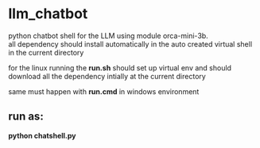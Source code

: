 # llm_chatbot
python chatbot shell for the LLM using module orca-mini-3b.  
all dependency should install automatically in the auto created virtual shell in the current directory

for the linux running the **run.sh** should set up virtual env and should download all the dependency intially at the current directory

same must happen with **run.cmd** in windows environment

## run as:
  **python chatshell.py**
